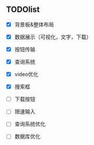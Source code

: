 ## TODOlist
- [x] 背景板&整体布局
- [x] 数据展示（可视化，文字，下载）
- [x] 按钮传输
- [x] 查询系统
- [x] video优化
- [x] 搜索框
- [ ] 下载按钮
- [ ] 限速输入
- [ ] 查询系统优化
- [ ] 数据库优化

